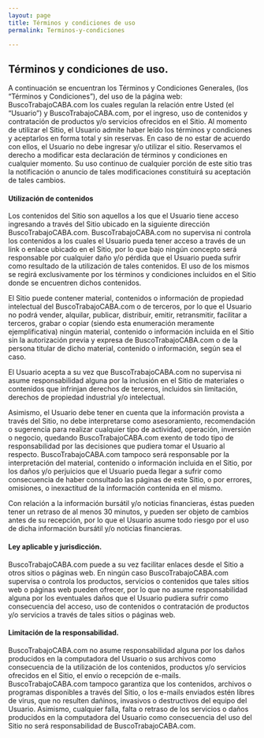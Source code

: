 ```yaml
---
layout: page
title: Términos y condiciones de uso
permalink: Terminos-y-condiciones

---
```

## Términos y condiciones de uso.

A continuación se encuentran los Términos y Condiciones Generales, (los “Términos y Condiciones”), del uso de la página web: BuscoTrabajoCABA.com los cuales regulan la relación entre Usted (el “Usuario”) y BuscoTrabajoCABA.com, por el ingreso, uso de contenidos y contratación de productos y/o servicios ofrecidos en el Sitio. Al momento de utilizar el Sitio, el Usuario admite haber leído los términos y condiciones y aceptarlos en forma total y sin reservas. En caso de no estar de acuerdo con ellos, el Usuario no debe ingresar y/o utilizar el sitio. Reservamos el derecho a modificar esta declaración de términos y condiciones en cualquier momento. Su uso continuo de cualquier porción de este sitio tras la notificación o anuncio de tales modificaciones constituirá su aceptación de tales cambios.

#### Utilización de contenidos

Los contenidos del Sitio son aquellos a los que el Usuario tiene acceso ingresando a través del Sitio ubicado en la siguiente dirección BuscoTrabajoCABA.com. BuscoTrabajoCABA.com no supervisa ni controla los contenidos a los cuales el Usuario pueda tener acceso a través de un link o enlace ubicado en el Sitio, por lo que bajo ningún concepto será responsable por cualquier daño y/o pérdida que el Usuario pueda sufrir como resultado de la utilización de tales contenidos. El uso de los mismos se regirá exclusivamente por los términos y condiciones incluidos en el Sitio donde se encuentren dichos contenidos.

El Sitio puede contener material, contenidos o información de propiedad intelectual del BuscoTrabajoCABA.com o de terceros, por lo que el Usuario no podrá vender, alquilar, publicar, distribuir, emitir, retransmitir, facilitar a terceros, grabar o copiar (siendo esta enumeración meramente ejemplificativa) ningún material, contenido o información incluida en el Sitio sin la autorización previa y expresa de BuscoTrabajoCABA.com o de la persona titular de dicho material, contenido o información, según sea el caso.

El Usuario acepta a su vez que BuscoTrabajoCABA.com no supervisa ni asume responsabilidad alguna por la inclusión en el Sitio de materiales o contenidos que infrinjan derechos de terceros, incluidos sin limitación, derechos de propiedad industrial y/o intelectual.

Asimismo, el Usuario debe tener en cuenta que la información provista a través del Sitio, no debe interpretarse como asesoramiento, recomendación o sugerencia para realizar cualquier tipo de actividad, operación, inversión o negocio, quedando BuscoTrabajoCABA.com exento de todo tipo de responsabilidad por las decisiones que pudiera tomar el Usuario al respecto. BuscoTrabajoCABA.com tampoco será responsable por la interpretación del material, contenido o información incluida en el Sitio, por los daños y/o perjuicios que el Usuario pueda llegar a sufrir como consecuencia de haber consultado las páginas de este Sitio, o por errores, omisiones, o inexactitud de la información contenida en el mismo.

Con relación a la información bursátil y/o noticias financieras, éstas pueden tener un retraso de al menos 30 minutos, y pueden ser objeto de cambios antes de su recepción, por lo que el Usuario asume todo riesgo por el uso de dicha información bursátil y/o noticias financieras.

#### Ley aplicable y jurisdicción.

BuscoTrabajoCABA.com puede a su vez facilitar enlaces desde el Sitio a otros sitios o páginas web. En ningún caso BuscoTrabajoCABA.com supervisa o controla los productos, servicios o contenidos que tales sitios web o páginas web pueden ofrecer, por lo que no asume responsabilidad alguna por los eventuales daños que el Usuario pudiera sufrir como consecuencia del acceso, uso de contenidos o contratación de productos y/o servicios a través de tales sitios o páginas web.

#### Limitación de la responsabilidad.

BuscoTrabajoCABA.com no asume responsabilidad alguna por los daños producidos en la computadora del Usuario o sus archivos como consecuencia de la utilización de los contenidos, productos y/o servicios ofrecidos en el Sitio, el envío o recepción de e-mails. BuscoTrabajoCABA.com tampoco garantiza que los contenidos, archivos o programas disponibles a través del Sitio, o los e-mails enviados estén libres de virus, que no resulten dañinos, invasivos o destructivos del equipo del Usuario. Asimismo, cualquier falla, falta o retraso de los servicios o daños producidos en la computadora del Usuario como consecuencia del uso del Sitio no será responsabilidad de BuscoTrabajoCABA.com.